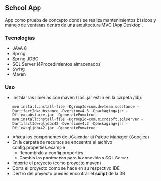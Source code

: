 ## School App
App como prueba de concepto donde se realiza mantenimientos
 básicos y manejo de ventanas dentro de una arquitectura
 MVC (App Desktop).

### Tecnologías
- JAVA 8
- Spring
- Spring JDBC
- SQL Server (&Procedimientos almacenados)
- Swing
- Maven

### Uso
- Instalar las librerías con maven (Los .jar están en la carpeta /lib):
    ```console
    mvn install:install-file -DgroupId=com.devteam.substance -DartifactId=substance -Dversion=4.3 -Dpackaging=jar -Dfile=substance.jar -DgeneratePom=true
    mvn install:install-file -DgroupId=com.microsoft.sqlserver -DartifactId=sqljdbc42 -Dversion=4.2 -Dpackaging=jar -Dfile=sqljdbc42.jar -DgeneratePom=true

- Añada los componentes de JCalendar al Palette Manager (Googlea)
- En la carpeta de recursos se encuentra el archivo config.properties.example
    - Renombralo a config.properties
    - Cambia los parámetros para la conexión a SQL Server
- Importe el proyecto (como proyecto maven)
- Corra el proyecto como se hace en su respectivo IDE
- Dentro del proyecto puedes encontrar el **script** de la DB



